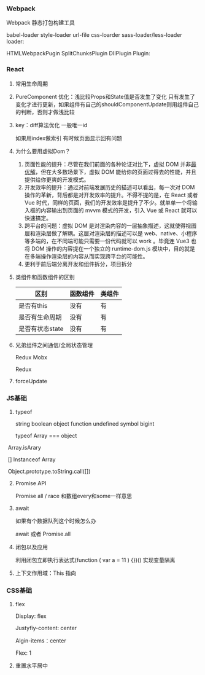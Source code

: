 ### Webpack

Webpack 静态打包构建工具

babel-loader   style-loader url-file css-loarder sass-loader/less-loader      loader:

HTMLWebpackPugin SplitChunksPlugin DIIPlugin      Plugin:

### React

1. 常用生命周期

2. PureComponent 优化：浅比较Props和State值是否发生了变化 只有发生了变化才进行更新，如果组件有自己的shouldComponentUpdate则用组件自己的判断，否则才做浅比较

3. key：diff算法优化 一般唯一id

   如果用index做索引 有时候页面显示回有问题

4. 为什么要用虚拟Dom？ 

   1. 页面性能的提升：尽管在我们前面的各种论证对比下，虚拟 DOM 并非[最优解](https://www.zhihu.com/search?q=最优解&search_source=Entity&hybrid_search_source=Entity&hybrid_search_extra={"sourceType"%3A"article"%2C"sourceId"%3A405905695})，但在大多数场景下，虚拟 DOM 能给你的页面过得去的性能，并且提供给你更爽的开发模式。
   2. 开发效率的提升：通过对前端发展历史的描述可以看出，每一次对 DOM 操作的革新，背后都是对开发效率的提升。不得不提的是，在 React 或者 Vue 时代，同样的页面，我们的开发效率是提升了不少。就单单一个将输入框的内容输出到页面的 mvvm 模式的开发，引入 Vue 或 React 就可以快速搞定。
   3. 跨平台的问题：虚拟 DOM 是对渲染内容的一层抽象描述，这就使得视图层和渲染层做了解耦。这层对渲染层的描述可以是 web、native、小程序等多端的，在不同端可能只需要一份代码就可以 work 。毕竟连 Vue3 也将 DOM 操作的内容提在一个独立的 runtime-dom.js 模块中，目的就是在多端操作渲染层的内容从而实现跨平台的可能性。
   4. 更利于前后端分离开发和组件拆分，项目拆分

5. 类组件和函数组件的区别

   | 区别            | 函数组件 | 类组件 |
   | --------------- | -------- | ------ |
   | 是否有this      | 没有     | 有     |
   | 是否有生命周期  | 没有     | 有     |
   | 是否有状态state | 没有     | 有     |

6. 兄弟组件之间通信/全局状态管理

   Redux Mobx

   Redux

7. forceUpdate

### JS基础

1. typeof  

   string boolean object function undefined symbol bigint

   typeof Array   === object

​        Array.isArary 

​        [] Instanceof Array  

​		Object.prototype.toString.call([])

2. Promise   API

   Promise   all / race 和数组every和some一样意思

3. await

   如果有个数据队列这个时候怎么办

   await  或者 Promise.all

4. 闭包以及应用

   利用闭包立即执行表达式(function ( var a = 11 ) {})() 实现变量隔离

5. 上下文作用域：This 指向

### CSS基础

1. flex

   Display: flex

   Justyfiy-content: center

   Algin-items：center

   Flex: 1

2. 重置水平居中  